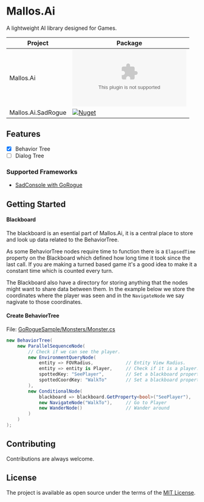 # Mallos.Ai
A lightweight AI library designed for Games.

|Project|Package|
|---|---|
|Mallos.Ai|[![Nuget](https://img.shields.io/nuget/v/Mallos.Ai)](https://www.nuget.org/packages/Mallos.Ai)|
|Mallos.Ai.SadRogue|[![Nuget](https://img.shields.io/nuget/v/Mallos.Ai.SadRogue)](https://www.nuget.org/packages/Mallos.Ai.SadRogue)|

## Features
- [x] Behavior Tree
- [ ] Dialog Tree

### Supported Frameworks
* [SadConsole with GoRogue](https://github.com/thesadrogue/SadConsole.GoRogueHelpers)

## Getting Started

#### Blackboard
The blackboard is an esential part of Mallos.Ai, it is a central place to store and look up data related to the BehaviorTree.

As some BehaviorTree nodes require time to function there is a `ElapsedTime` property on the Blackboard which defined how long time it took since the last call. If you are making a turned based game it's a good idea to make it a constant time which is counted every turn.

The Blackboard also have a directory for storing anything that the nodes might want to share data between them. In the example below we store the coordinates where the player was seen and in the `NavigateNode` we say nagivate to those coordinates.

#### Create BehaviorTree
File: [GoRogueSample/Monsters/Monster.cs](https://github.com/erictuvesson/Mallos.Ai/blob/master/samples/GoRogueSample/Monsters/Monster.cs#L40-L55)
```cs
new BehaviorTree(
    new ParallelSequenceNode(
        // Check if we can see the player.
        new EnvironmentQueryNode(
            entity => FOVRadius,            // Entity View Radius.
            entity => entity is Player,     // Check if it is a player.
            spottedKey: "SeePlayer",        // Set a blackboard property with true or false.
            spottedCoordKey: "WalkTo"       // Set a blackboard property with the found coords.
        ),
        new ConditionalNode(
            blackboard => blackboard.GetProperty<bool>("SeePlayer"),
            new NavigateNode("WalkTo"),     // Go to Player
            new WanderNode()                // Wander around
        )
    )
);
```

## Contributing
Contributions are always welcome.

## License
The project is available as open source under the terms of the [MIT License](http://opensource.org/licenses/MIT).
